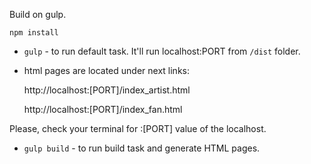 Build on gulp.

`npm install`

- `gulp` - to run default task.
  It'll run localhost:PORT from `/dist` folder.
- html pages are located under next links:

  http://localhost:[PORT]/index_artist.html

  http://localhost:[PORT]/index_fan.html

Please, check your terminal for :[PORT] value of the localhost.

- `gulp build` - to run build task and generate HTML pages.
